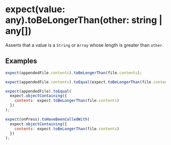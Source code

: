 # expect(value: any).toBeLongerThan(other: string | any[])

Asserts that a value is a `String` or `Array` whose length is greater than `other`.

## Examples

```js
expect(appendedFile.contents).toBeLongerThan(file.contents);
```

```js
expect(appendedFile.contents).toEqual(expect.toBeLongerThan(file.contents));
```

```js
expect(appendedFile).toEqual(
  expect.objectContaining({
    contents: expect.toBeLongerThan(file.contents)
  })
);
```

```js
expect(onPress).toHaveBeenCalledWith(
  expect.objectContaining({
    contents: expect.toBeLongerThan(file.contents)
  })
);
```
